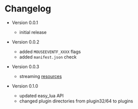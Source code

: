 # Changelog

* Version 0.0.1
  * initial release

* Version 0.0.2
  * added `MOUSEEVENTF_XXXX` flags
  * added `manifest.json` check

* Version 0.0.3
  * streaming [resources](https://github.com/ReactiioN1337/exec-info/tree/master/resource)

* Version 0.1.0
  * updated easy_lua API
  * changed plugin directories from plugin32/64 to plugins
